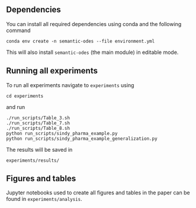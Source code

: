 ## Dependencies
You can install all required dependencies using conda and the following command
```
conda env create -n semantic-odes --file environment.yml
```
This will also install `semantic-odes` (the main module) in editable mode.

## Running all experiments
To run all experiments navigate to `experiments` using
```
cd experiments
``` 
and run
```
./run_scripts/Table_3.sh
./run_scripts/Table_7.sh
./run_scripts/Table_8.sh
python run_scripts/sindy_pharma_example.py
python run_scripts/sindy_pharma_example_generalization.py
```

The results will be saved in
```
experiments/results/
```

## Figures and tables
Jupyter notebooks used to create all figures and tables in the paper can be found in `experiments/analysis`.
